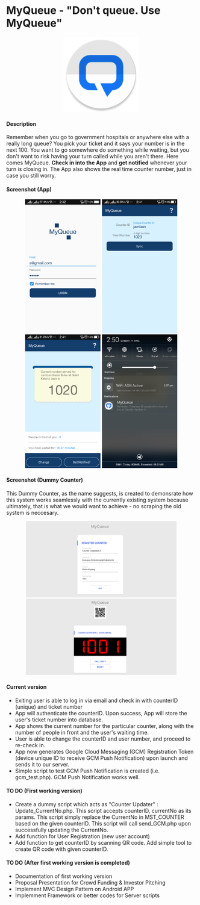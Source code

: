 # MyQueue - "Don't queue. Use MyQueue"

<p align="center">
  <img src="https://github.com/mrafsyam/myqueue/blob/master/app/src/main/res/mipmap-xxxhdpi/ic_launcher.png?raw=true" width="200"/>
</p>

#### Description  
Remember when you go to government hospitals or anywhere else with a really long queue? You pick your ticket and it says your number is in the next 100. You want to go somewhere do something while waiting, but you don't want to risk having your turn called while you aren't there. Here comes MyQueue. **Check in into the App** and **get notified** whenever your turn is closing in. The App also shows the real time counter number, just in case you still worry.

#### Screenshot (App)
<p align="center">
  <img src="https://github.com/mrafsyam/myqueue/blob/master/Screenshot/Screenshot_2016-04-11-14-42-23-446.png?raw=true" width="200"/>
  <img src="https://github.com/mrafsyam/myqueue/blob/master/Screenshot/Screenshot_2016-04-11-14-41-52-861.png?raw=true" width="200"/>
  <img src="https://github.com/mrafsyam/myqueue/blob/master/Screenshot/Screenshot_2016-04-11-14-41-47-957.png?raw=true" width="200"/>
  <img src="https://github.com/mrafsyam/myqueue/blob/master/Screenshot/Screenshot_2016-04-11-14-50-42-357.png?raw=true" width="200"/>
</p>

#### Screenshot (Dummy Counter)
This Dummy Counter, as the name suggests, is created to demonsrate how this system works seamlessly with the currently existing system because ultimately, that is what we would want to achieve - no scraping the old system is neccesary.
<p align="center">
  <img src="https://github.com/mrafsyam/myqueue/blob/master/Screenshot/dummy_counter_main.png?raw=true" width="400"/>
  <img src="https://github.com/mrafsyam/myqueue/blob/master/Screenshot/dummy_counter_display.png?raw=true" width="400"/>
</p>


#### Current version
* Exiting user is able to log in via email and check in with counterID (unique) and ticket number
* App will authenticate the counterID. Upon success, App will store the user's ticket number into database.
* App shows the current number for the particular counter, along with the number of people in front and the user's waiting time.
* User is able to change the counterID and user number, and proceed to re-check in.
* App now generates Google Cloud Messaging (GCM) Registration Token (device unique ID to receive GCM Push Notification) upon launch and sends it to our server.
* Simple script to test GCM Push Notification is created (i.e. gcm_test.php). GCM Push Notification works well.

#### TO DO (First working version)
* Create a dummy script which acts as "Counter Updater" : Update_CurrentNo.php. This script accepts counterID, currentNo as its params. This script simply replace the CurrentNo in MST_COUNTER based on the given counterID. This script will call send_GCM.php upon successfully updating the CurrentNo.  
* Add function for User Registration (new user account)   
* Add function to get counterID by scanning QR code. Add simple tool to create QR code with given counterID.    

#### TO DO (After first working version is completed)  
* Documentation of first working version  
* Proposal Presentation for Crowd Funding & Investor Pitching  
* Implement MVC Design Pattern on Android APP  
* Implemment Framework or better codes for Server scripts  
